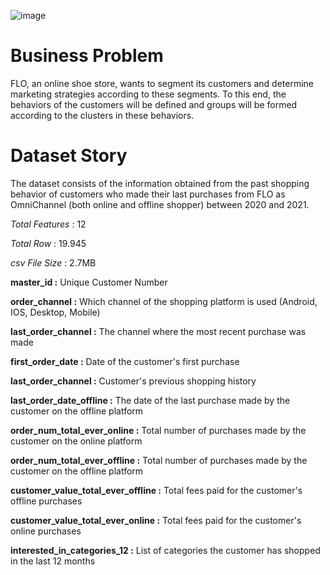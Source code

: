 ![image](https://user-images.githubusercontent.com/98268491/179395084-00babc6e-82bd-456e-b3b6-cdc4f8cc65d1.png)

# Business Problem
FLO, an online shoe store, wants to segment its customers and determine marketing strategies according to these segments. To this end, the behaviors of the customers will be defined and groups will be formed according to the clusters in these behaviors.

# Dataset Story
The dataset consists of the information obtained from the past shopping behavior of customers who made their last purchases from FLO as OmniChannel (both online and offline shopper) between 2020 and 2021.

_Total Features_ : 12

_Total Row_ : 19.945

_csv File Size_ : 2.7MB

**master_id :** Unique Customer Number

**order_channel :** Which channel of the shopping platform is used (Android, IOS, Desktop, Mobile)

**last_order_channel :** The channel where the most recent purchase was made

**first_order_date :** Date of the customer's first purchase

**last_order_channel :** Customer's previous shopping history

**last_order_date_offline :** The date of the last purchase made by the customer on the offline platform

**order_num_total_ever_online :** Total number of purchases made by the customer on the online platform

**order_num_total_ever_offline :** Total number of purchases made by the customer on the offline platform

**customer_value_total_ever_offline :** Total fees paid for the customer's offline purchases

**customer_value_total_ever_online :** Total fees paid for the customer's online purchases

**interested_in_categories_12 :** List of categories the customer has shopped in the last 12 months

